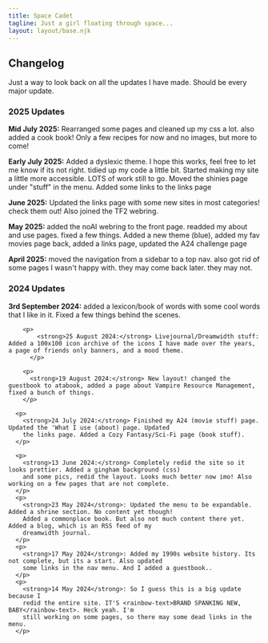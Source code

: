 ```yaml
---
title: Space Cadet
tagline: Just a girl floating through space...
layout: layout/base.njk
---
```


<h2>Changelog</h2>
<p>Just a way to look back on all the updates I have made. Should be every major update.</p>
     
  <div class="updatebox">

<div class="textbox">
   <h3>2025 Updates</h3>

<p><strong>Mid July 2025:</strong>
Rearranged some pages and cleaned up my css a lot. also added a cook book! Only a few recipes for now and no images, but more to come! 
</p>

<p><strong>Early July 2025:</strong>
Added a dyslexic theme. I hope this works, feel free to let me know if its not right. 
tidied up my code a little bit. Started making my site a little more accessible. LOTS of work still to go. 
Moved the shinies page under "stuff" in the menu.  
Added some links to the links page
</p>

<p><strong>June 2025:</strong>
Updated the links page with some new sites in most categories! check them out! Also joined the TF2 webring. 
</p>

<p><strong>May 2025:</strong> added the noAI webring to the front page. readded my about and use pages. fixed a few things. Added a new theme (blue), added my fav movies page back, added a links page, updated the A24 challenge page  
</p>

<p><strong>April 2025:</strong> moved the navigation from a sidebar to a top nav. also got rid of some pages I wasn't happy with. they may come back later. they may not. 
</p>
</div>

<div class="textbox">
      <h3>2024 Updates</h3>
        <p>
          <strong>3rd September 2024:</strong> added a lexicon/book of words with some cool words that I like in it. Fixed a few things behind the scenes.  
        </p>
        
        <p>
            <strong>25 August 2024:</strong> Livejournal/Dreamwidth stuff: Added a 100x100 icon archive of the icons I have made over the years, a page of friends only banners, and a mood theme.  
          </p>

        <p>
          <strong>19 August 2024:</strong> New layout! changed the guestbook to atabook, added a page about Vampire Resource Management, fixed a bunch of things.
        </p>

      <p>
        <strong>24 July 2024:</strong> Finished my A24 (movie stuff) page. Updated the 'What I use (about) page. Updated
        the links page. Added a Cozy Fantasy/Sci-Fi page (book stuff).
      </p>

      <p>
        <strong>13 June 2024:</strong> Completely redid the site so it looks prettier. Added a gingham background (css)
        and some pics, redid the layout. Looks much better now imo! Also working on a few pages that are not complete.
      </p>
      <p>
        <strong>23 May 2024</strong>: Updated the menu to be expandable. Added a shrine section. No content yet though!
        Added a commonplace book. But also not much content there yet. Added a blog, which is an RSS feed of my
        dreamwidth journal.
      </p>
      <p>
        <strong>17 May 2024</strong>: Added my 1990s website history. Its not complete, but its a start. Also updated
        some links in the nav menu. And I added a guestbook..
      </p>
      <p>
        <strong>14 May 2024</strong>: So I guess this is a big update because I
        redid the entire site. IT'S <rainbow-text>BRAND SPANKING NEW, BABY</rainbow-text>. Heck yeah. I'm
        still working on some pages, so there may some dead links in the menu.
      </p>
</div>
</div>
